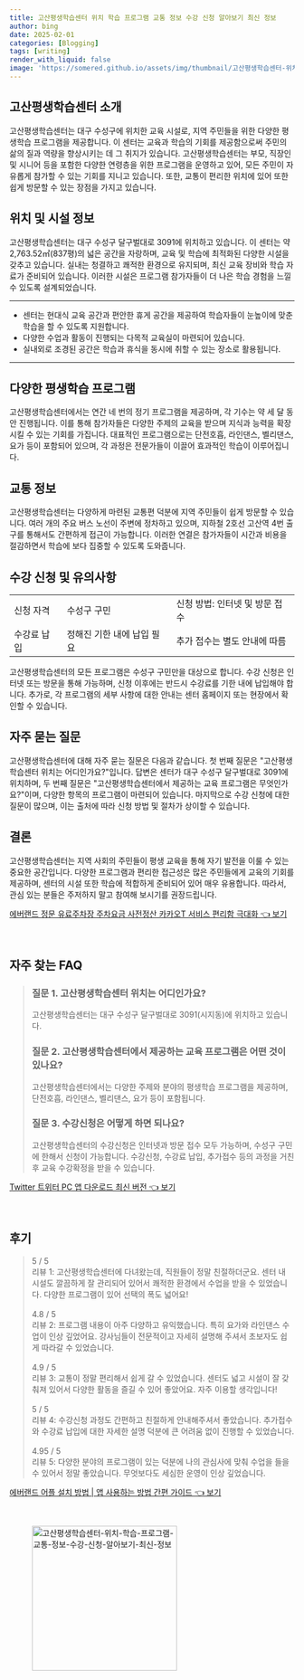 ```yaml
---
title: 고산평생학습센터 위치 학습 프로그램 교통 정보 수강 신청 알아보기 최신 정보
author: bing
date: 2025-02-01
categories: [Blogging]
tags: [writing]
render_with_liquid: false
image: 'https://somered.github.io/assets/img/thumbnail/고산평생학습센터-위치-학습-프로그램-교통-정보-수강-신청-알아보기-최신-정보.webp'
---
```



<h2 id='고산평생학습센터소개'>고산평생학습센터 소개</h2>

<p>고산평생학습센터는 대구 수성구에 위치한 교육 시설로, 지역 주민들을 위한 다양한 평생학습 프로그램을 제공합니다. 이 센터는 교육과 학습의 기회를 제공함으로써 주민의 삶의 질과 역량을 향상시키는 데 그 취지가 있습니다. 고산평생학습센터는 부모, 직장인 및 시니어 등을 포함한 다양한 연령층을 위한 프로그램을 운영하고 있어, 모든 주민이 자유롭게 참가할 수 있는 기회를 지니고 있습니다. 또한, 교통이 편리한 위치에 있어 또한 쉽게 방문할 수 있는 장점을 가지고 있습니다.</p>

<h2 id='위치및시설'>위치 및 시설 정보</h2>

<p>고산평생학습센터는 대구 수성구 달구벌대로 3091에 위치하고 있습니다. 이 센터는 약 2,763.52㎡(837평)의 넓은 공간을 자랑하며, 교육 및 학습에 최적화된 다양한 시설을 갖추고 있습니다. 실내는 청결하고 쾌적한 환경으로 유지되며, 최신 교육 장비와 학습 자료가 준비되어 있습니다. 이러한 시설은 프로그램 참가자들이 더 나은 학습 경험을 느낄 수 있도록 설계되었습니다.</p>

<hr />

<ul>
    <li>센터는 현대식 교육 공간과 편안한 휴게 공간을 제공하여 학습자들이 눈높이에 맞춘 학습을 할 수 있도록 지원합니다.</li>
    <li>다양한 수업과 활동이 진행되는 다목적 교육실이 마련되어 있습니다.</li>
    <li>실내외로 조경된 공간은 학습과 휴식을 동시에 취할 수 있는 장소로 활용됩니다.</li>
</ul>

<hr />

<h2 id='프로그램소개'>다양한 평생학습 프로그램</h2>

<p>고산평생학습센터에서는 연간 네 번의 정기 프로그램을 제공하며, 각 기수는 약 세 달 동안 진행됩니다. 이를 통해 참가자들은 다양한 주제의 교육을 받으며 지식과 능력을 확장시킬 수 있는 기회를 가집니다. 대표적인 프로그램으로는 단전호흡, 라인댄스, 벨리댄스, 요가 등이 포함되어 있으며, 각 과정은 전문가들이 이끌어 효과적인 학습이 이루어집니다.</p>

<h2 id='교통정보'>교통 정보</h2>

<p>고산평생학습센터는 다양하게 마련된 교통편 덕분에 지역 주민들이 쉽게 방문할 수 있습니다. 여러 개의 주요 버스 노선이 주변에 정차하고 있으며, 지하철 2호선 고산역 4번 출구를 통해서도 간편하게 접근이 가능합니다. 이러한 연결은 참가자들이 시간과 비용을 절감하면서 학습에 보다 집중할 수 있도록 도와줍니다.</p>

<h2 id='수강신청'>수강 신청 및 유의사항</h2>

<table>
    <tr>
        <td>신청 자격</td>
        <td>수성구 구민</td>
        <td>신청 방법: 인터넷 및 방문 접수</td>
    </tr>
    <tr>
        <td>수강료 납입</td>
        <td>정해진 기한 내에 납입 필요</td>
        <td>추가 접수는 별도 안내에 따름</td>
    </tr>
</table>

<p>고산평생학습센터의 모든 프로그램은 수성구 구민만을 대상으로 합니다. 수강 신청은 인터넷 또는 방문을 통해 가능하며, 신청 이후에는 반드시 수강료를 기한 내에 납입해야 합니다. 추가로, 각 프로그램의 세부 사항에 대한 안내는 센터 홈페이지 또는 현장에서 확인할 수 있습니다.</p>

<h2 id='자주묻는질문'>자주 묻는 질문</h2>

<p>고산평생학습센터에 대해 자주 묻는 질문은 다음과 같습니다. 첫 번째 질문은 "고산평생학습센터 위치는 어디인가요?"입니다. 답변은 센터가 대구 수성구 달구벌대로 3091에 위치하며, 두 번째 질문은 "고산평생학습센터에서 제공하는 교육 프로그램은 무엇인가요?"이며, 다양한 항목의 프로그램이 마련되어 있습니다. 마지막으로 수강 신청에 대한 질문이 많으며, 이는 출처에 따라 신청 방법 및 절차가 상이할 수 있습니다.</p>

<h2 id='결론'>결론</h2>

<p>고산평생학습센터는 지역 사회의 주민들이 평생 교육을 통해 자기 발전을 이룰 수 있는 중요한 공간입니다. 다양한 프로그램과 편리한 접근성은 많은 주민들에게 교육의 기회를 제공하며, 센터의 시설 또한 학습에 적합하게 준비되어 있어 매우 유용합니다. 따라서, 관심 있는 분들은 주저하지 말고 참여해 보시기를 권장드립니다.</p>


<p><a class="click-button" title="에버랜드 정문 유료주차장 주차요금 사전정산 카카오T 서비스 편리함 극대화" href="https://somered.github.io/posts/%EC%97%90%EB%B2%84%EB%9E%9C%EB%93%9C-%EC%A0%95%EB%AC%B8-%EC%9C%A0%EB%A3%8C%EC%A3%BC%EC%B0%A8%EC%9E%A5-%EC%A3%BC%EC%B0%A8%EC%9A%94%EA%B8%88-%EC%82%AC%EC%A0%84%EC%A0%95%EC%82%B0-%EC%B9%B4%EC%B9%B4%EC%98%A4T-%EC%84%9C%EB%B9%84%EC%8A%A4-%ED%8E%B8%EB%A6%AC%ED%95%A8-%EA%B7%B9%EB%8C%80%ED%99%94/" rel="dofollow">에버랜드 정문 유료주차장 주차요금 사전정산 카카오T 서비스 편리함 극대화 👈 보기</a></p><br>
<h2 id='자주_찾는_FAQ'>자주 찾는 FAQ</h2>
<div itemscope="" itemtype="https://schema.org/FAQPage"> 
<blockquote> 
<div itemscope="" itemprop="mainEntity" itemtype="https://schema.org/Question"> 
<h3 itemprop="name">질문 1. 고산평생학습센터 위치는 어디인가요?</h3> 
<div itemscope="" itemprop="acceptedAnswer" itemtype="https://schema.org/Answer"> 
<span itemprop="text"> 
<p>고산평생학습센터는 대구 수성구 달구벌대로 3091(시지동)에 위치하고 있습니다.</p> 
</span> 
</div> 
</div> 

<div itemscope="" itemprop="mainEntity" itemtype="https://schema.org/Question"> 
<h3 itemprop="name">질문 2. 고산평생학습센터에서 제공하는 교육 프로그램은 어떤 것이 있나요?</h3> 
<div itemscope="" itemprop="acceptedAnswer" itemtype="https://schema.org/Answer"> 
<span itemprop="text"> 
<p>고산평생학습센터에서는 다양한 주제와 분야의 평생학습 프로그램을 제공하며, 단전호흡, 라인댄스, 벨리댄스, 요가 등이 포함됩니다.</p> 
</span> 
</div> 
</div> 

<div itemscope="" itemprop="mainEntity" itemtype="https://schema.org/Question"> 
<h3 itemprop="name">질문 3. 수강신청은 어떻게 하면 되나요?</h3> 
<div itemscope="" itemprop="acceptedAnswer" itemtype="https://schema.org/Answer"> 
<span itemprop="text"> 
<p>고산평생학습센터의 수강신청은 인터넷과 방문 접수 모두 가능하며, 수성구 구민에 한해서 신청이 가능합니다. 수강신청, 수강료 납입, 추가접수 등의 과정을 거친 후 교육 수강확정을 받을 수 있습니다.</p> 
</span> 
</div> 
</div> 
</blockquote> 
</div>
<p><a class="click-button" title="Twitter 트위터 PC 앱 다운로드 최신 버전" href="https://somered.github.io/posts/Twitter-%ED%8A%B8%EC%9C%84%ED%84%B0-PC-%EC%95%B1-%EB%8B%A4%EC%9A%B4%EB%A1%9C%EB%93%9C-%EC%B5%9C%EC%8B%A0-%EB%B2%84%EC%A0%84/" rel="dofollow">Twitter 트위터 PC 앱 다운로드 최신 버전 👈 보기</a></p><br>
<h2 id='후기'>후기</h2>
<div itemscope itemtype="https://schema.org/Product">
  <blockquote>
  <div itemprop="review" itemscope itemtype="https://schema.org/Review">
      <div itemprop="reviewRating" itemscope itemtype="https://schema.org/Rating"> <span itemprop="ratingValue">5</span> / <span itemprop="bestRating">5</span> </div>
      <span itemprop="reviewBody">리뷰 1: 고산평생학습센터에 다녀왔는데, 직원들이 정말 친절하더군요. 센터 내 시설도 깔끔하게 잘 관리되어 있어서 쾌적한 환경에서 수업을 받을 수 있었습니다. 다양한 프로그램이 있어 선택의 폭도 넓어요!</span>
  </div>
  <br>
  <div itemprop="review" itemscope itemtype="https://schema.org/Review">
      <div itemprop="reviewRating" itemscope itemtype="https://schema.org/Rating"> <span itemprop="ratingValue">4.8</span> / <span itemprop="bestRating">5</span> </div>
      <span itemprop="reviewBody">리뷰 2: 프로그램 내용이 아주 다양하고 유익했습니다. 특히 요가와 라인댄스 수업이 인상 깊었어요. 강사님들이 전문적이고 자세히 설명해 주셔서 초보자도 쉽게 따라갈 수 있었습니다.</span>
  </div>
  <br>
  <div itemprop="review" itemscope itemtype="https://schema.org/Review">
      <div itemprop="reviewRating" itemscope itemtype="https://schema.org/Rating"> <span itemprop="ratingValue">4.9</span> / <span itemprop="bestRating">5</span> </div>
      <span itemprop="reviewBody">리뷰 3: 교통이 정말 편리해서 쉽게 갈 수 있었습니다. 센터도 넓고 시설이 잘 갖춰져 있어서 다양한 활동을 즐길 수 있어 좋았어요. 자주 이용할 생각입니다!</span>
  </div>
  <br>
  <div itemprop="review" itemscope itemtype="https://schema.org/Review">
      <div itemprop="reviewRating" itemscope itemtype="https://schema.org/Rating"> <span itemprop="ratingValue">5</span> / <span itemprop="bestRating">5</span> </div>
      <span itemprop="reviewBody">리뷰 4: 수강신청 과정도 간편하고 친절하게 안내해주셔서 좋았습니다. 추가접수와 수강료 납입에 대한 자세한 설명 덕분에 큰 어려움 없이 진행할 수 있었습니다.</span>
  </div>
  <br>
  <div itemprop="review" itemscope itemtype="https://schema.org/Review">
      <div itemprop="reviewRating" itemscope itemtype="https://schema.org/Rating"> <span itemprop="ratingValue">4.95</span> / <span itemprop="bestRating">5</span> </div>
      <span itemprop="reviewBody">리뷰 5: 다양한 분야의 프로그램이 있는 덕분에 나의 관심사에 맞춰 수업을 들을 수 있어서 정말 좋았습니다. 무엇보다도 세심한 운영이 인상 깊었습니다.</span>
  </div>
  </blockquote>
</div>
<p><a class="click-button" title="에버랜드 어플 설치 방법 | 앱 사용하는 방법 간편 가이드" href="https://somered.github.io/posts/%EC%97%90%EB%B2%84%EB%9E%9C%EB%93%9C-%EC%96%B4%ED%94%8C-%EC%84%A4%EC%B9%98-%EB%B0%A9%EB%B2%95-%EC%95%B1-%EC%82%AC%EC%9A%A9%ED%95%98%EB%8A%94-%EB%B0%A9%EB%B2%95-%EA%B0%84%ED%8E%B8-%EA%B0%80%EC%9D%B4%EB%93%9C/" rel="dofollow">에버랜드 어플 설치 방법 | 앱 사용하는 방법 간편 가이드 👈 보기</a></p><br>
<figure class="image"><img src="https://somered.github.io/assets/img/thumbnail/고산평생학습센터-위치-학습-프로그램-교통-정보-수강-신청-알아보기-최신-정보.webp" alt="고산평생학습센터-위치-학습-프로그램-교통-정보-수강-신청-알아보기-최신-정보" width="256" height="256"></figure>